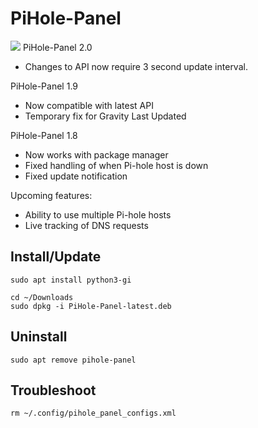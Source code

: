 # PiHole-Panel

![](https://raw.githubusercontent.com/daleosm/PiHole-Panel/master/main_window.png)
PiHole-Panel 2.0
- Changes to API now require 3 second update interval.

PiHole-Panel 1.9
- Now compatible with latest API
- Temporary fix for Gravity Last Updated

PiHole-Panel 1.8
- Now works with package manager
- Fixed handling of when Pi-hole host is down
- Fixed update notification

Upcoming features:
  - Ability to use multiple Pi-hole hosts
  - Live tracking of DNS requests

## Install/Update
```
sudo apt install python3-gi
```
```
cd ~/Downloads
sudo dpkg -i PiHole-Panel-latest.deb
```

## Uninstall
```
sudo apt remove pihole-panel
```

## Troubleshoot
```
rm ~/.config/pihole_panel_configs.xml
```
